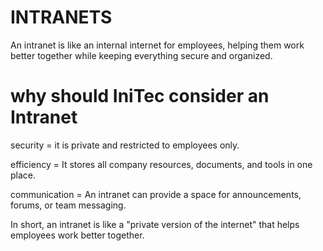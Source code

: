 # INTRANETS
An intranet is like an internal internet for employees, helping them work better together while keeping everything secure and organized.
# why should IniTec consider an Intranet 
security = it is private and restricted to employees only.

efficiency = It stores all company resources, documents, and tools in one place.

communication = An intranet can provide a space for announcements, forums, or team messaging.

In short, an intranet is like a "private version of the internet" that helps employees work better together.
